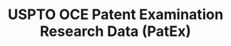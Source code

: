 ---
bigquery: https://console.cloud.google.com/bigquery?p=patents-public-data&d=uspto_oce_pair&page=dataset
citation: 'Graham, S. Marco, A., and Miller, A. (2015). “The USPTO Patent Examination
  Research Dataset: A Window on the Process of Patent Examination.”'
contributors: Graham, S. Marco, A., Miller, A.
cost: None
description: The latest version of PatEx (referred to below as the 2020 release) contains
  detailed information on nearly 11.9 million publicly-viewable provisional and non-provisional
  patent applications to the USPTO and over 4.6 million Patent Cooperation Treaty
  (PCT) applications. It is based on data that OCE downloaded from the Patent Examination
  Data System (PEDS) in April, 2021. The PEDS data are sourced from Public PAIR. The
  first time that OCE used PEDS as the basis of PatEx was for the 2019 release. We
  took the PEDS data and organized it into the familiar PatEx data files, which are
  based on the organization of the Public PAIR portal. The data files include information
  on each application’s characteristics, prosecution history, continuation history,
  claims of foreign priority, patent term adjustment history, publication history,
  and correspondence address information.
documentation: 'For the 2019 and later releases, new technical documentation is available
  https://www.uspto.gov/sites/default/files/documents/PatEx-2019-Technical-Doc.pdf


  A document describing the 2014-2017 data sets is available and can be cited as:
  Graham, Stuart J.H. and Marco, Alan C. and Miller, Richard, The USPTO Patent Examination
  Research Dataset: A Window on the Process of Patent Examination (November 30, 2015).
  Available at SSRN: https://ssrn.com/abstract=2702637.'
last_edit: Mon, 04 Apr 2022 19:06:22 GMT
location: https://www.uspto.gov/ip-policy/economic-research/research-datasets/patent-examination-research-dataset-public-pair
maintained_by: EconomicsData@uspto.gov
related_publications: https://ssrn.com/abstract=29956744, https://ssrn.com/abstract=2702637
schema_fields: '[''correspondence_region_name'', ''uspc_subclass'', ''examiner_art_unit'',
  ''correspondence_street_line_1'', ''correspondence_postal_code'', ''event_description'',
  ''wipo_pub_date'', ''correspondence_name_line_1'', ''invention_subject_matter'',
  ''child_application_number'', ''inventor_region_code'', ''application_number'',
  ''correspondence_name_line_2'', ''inventor_name_last'', ''patent_number'', ''child_filing_date'',
  ''parent_country_code'', ''customer_number'', ''file_location_date'', ''appl_status_code'',
  ''recorded_date'', ''invention_title'', ''inventor_country_code'', ''wipo_pub_number'',
  ''filing_date'', ''earliest_pgpub_number'', ''atty_docket_number'', ''sequence_number'',
  ''confirm_number'', ''inventor_name_middle'', ''inventor_name_first'', ''earliest_pgpub_date'',
  ''small_entity_indicator'', ''status_code'', ''inventor_rank'', ''patent_issue_date'',
  ''correspondence_region_code'', ''examiner_name_first'', ''uspc_class'', ''parent_filing_date'',
  ''foreign_parent_date'', ''correspondence_country_name'', ''file_location'', ''event_code'',
  ''aia_first_to_file'', ''correspondence_country_code'', ''correspondence_city'',
  ''foreign_parent_id'', ''examiner_name_last'', ''abandon_date'', ''status_description'',
  ''correspondence_street_line_2'', ''parent_application_number'', ''examiner_id'',
  ''appl_status_date'', ''continuation_type'', ''disposal_type'', ''application_number_pair'',
  ''inventor_country_name'', ''examiner_name_middle'', ''inventor_address_type'',
  ''application_type'', ''parent_country'']'
shortname: patex
tags:
- patents
- legal
- history
terms_of_use: 'USPTO’s online databases are not designed or intended to be a source
  for bulk downloads of USPTO data when accessed through the website’s interfaces.
  Individuals, companies, IP addresses, or blocks of IP addresses who, in effect,
  deny or decrease service by generating unusually high numbers of database accesses
  (searches, pages, or hits), whether generated manually or in an automated fashion,
  may be denied access to USPTO servers without notice.


  Bulk data products may be separately obtained from the USPTO, either for free or
  at the cost of dissemination. For details, see information on Electronic Bulk Data
  Products: https://www.uspto.gov/learning-and-resources/electronic-bulk-data-products'
title: USPTO OCE Patent Examination Research Data (PatEx)
uuid: 4342caa7-23af-420c-b2f6-6088f133df6a
---